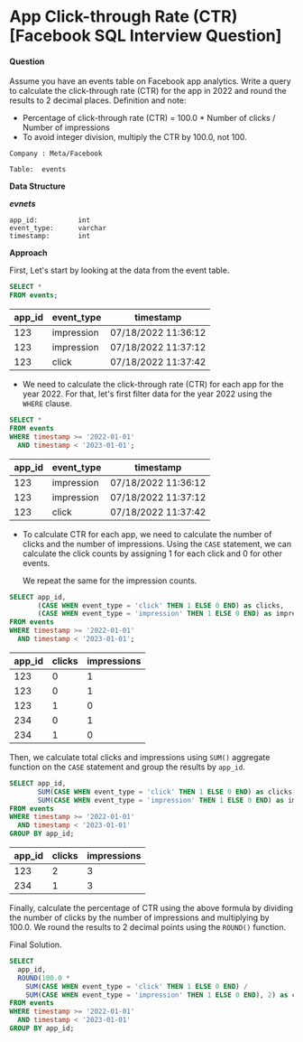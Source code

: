 # App Click-through Rate (CTR) [Facebook SQL Interview Question]

#### Question

Assume you have an events table on Facebook app analytics. Write a query to calculate the click-through rate (CTR) for the app in 2022 and round the results to 2 decimal places.
Definition and note:

- Percentage of click-through rate (CTR) = 100.0 * Number of clicks / Number of impressions
- To avoid integer division, multiply the CTR by 100.0, not 100.

`Company : Meta/Facebook`

`Table:  events`

**Data Structure**

***evnets***

```
app_id:          int
event_type:      varchar
timestamp:       int
```

**Approach**

First, Let's start by looking at the data from the event table.

```sql
SELECT * 
FROM events;
```

| app_id | event_type | timestamp           |
| ------ | ---------- | ------------------- |
| 123    | impression | 07/18/2022 11:36:12 |
| 123    | impression | 07/18/2022 11:37:12 |
| 123    | click      | 07/18/2022 11:37:42 |

- We need to calculate the click-through rate (CTR) for each app for the year 2022. For that, let's first filter data for the year 2022 using the `WHERE` clause.

```sql
SELECT *
FROM events
WHERE timestamp >= '2022-01-01'
  AND timestamp < '2023-01-01';
```

| app_id | event_type | timestamp           |
| ------ |:---------- | ------------------- |
| 123    | impression | 07/18/2022 11:36:12 |
| 123    | impression | 07/18/2022 11:37:12 |
| 123    | click      | 07/18/2022 11:37:42 |

- To calculate CTR for each app, we need to calculate the number of clicks and the number of impressions. 
  Using the `CASE` statement, we can calculate the click counts by assigning 1 for each click and 0 for other events.
  
  We repeat the same for the impression counts.

```sql
SELECT app_id,
       (CASE WHEN event_type = 'click' THEN 1 ELSE 0 END) as clicks,
       (CASE WHEN event_type = 'impression' THEN 1 ELSE 0 END) as impressions
FROM events
WHERE timestamp >= '2022-01-01'
  AND timestamp < '2023-01-01';
```

| app_id | clicks | impressions |
| ------ | ------ | ----------- |
| 123    | 0      | 1           |
| 123    | 0      | 1           |
| 123    | 1      | 0           |
| 234    | 0      | 1           |
| 234    | 1      | 0           |

Then, we calculate total clicks and impressions using `SUM()` aggregate function on the `CASE` statement and group the results by `app_id`.

```sql
SELECT app_id,
       SUM(CASE WHEN event_type = 'click' THEN 1 ELSE 0 END) as clicks,
       SUM(CASE WHEN event_type = 'impression' THEN 1 ELSE 0 END) as impressions
FROM events
WHERE timestamp >= '2022-01-01'
  AND timestamp < '2023-01-01'
GROUP BY app_id;
```

| app_id | clicks | impressions |
| ------ | ------ | ----------- |
| 123    | 2      | 3           |
| 234    | 1      | 3           |

Finally, calculate the percentage of CTR using the above formula by dividing the number of clicks by the number of impressions and multiplying by 100.0. We round the results to 2 decimal points using the `ROUND()` function.

Final Solution.

```sql
SELECT 
  app_id,
  ROUND(100.0 *
    SUM(CASE WHEN event_type = 'click' THEN 1 ELSE 0 END) /
    SUM(CASE WHEN event_type = 'impression' THEN 1 ELSE 0 END), 2) as ctr_rate
FROM events
WHERE timestamp >= '2022-01-01'
  AND timestamp < '2023-01-01'
GROUP BY app_id;
```
